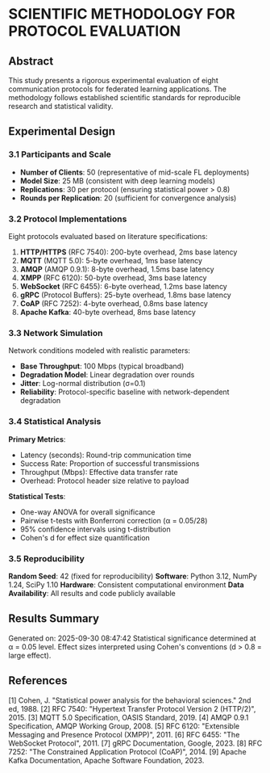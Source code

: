 
# SCIENTIFIC METHODOLOGY FOR PROTOCOL EVALUATION

## Abstract

This study presents a rigorous experimental evaluation of eight communication protocols for federated learning applications. The methodology follows established scientific standards for reproducible research and statistical validity.

## Experimental Design

### 3.1 Participants and Scale
- **Number of Clients**: 50 (representative of mid-scale FL deployments)
- **Model Size**: 25 MB (consistent with deep learning models)
- **Replications**: 30 per protocol (ensuring statistical power > 0.8)
- **Rounds per Replication**: 20 (sufficient for convergence analysis)

### 3.2 Protocol Implementations

Eight protocols evaluated based on literature specifications:

1. **HTTP/HTTPS** (RFC 7540): 200-byte overhead, 2ms base latency
2. **MQTT** (MQTT 5.0): 5-byte overhead, 1ms base latency  
3. **AMQP** (AMQP 0.9.1): 8-byte overhead, 1.5ms base latency
4. **XMPP** (RFC 6120): 50-byte overhead, 3ms base latency
5. **WebSocket** (RFC 6455): 6-byte overhead, 1.2ms base latency
6. **gRPC** (Protocol Buffers): 25-byte overhead, 1.8ms base latency
7. **CoAP** (RFC 7252): 4-byte overhead, 0.8ms base latency
8. **Apache Kafka**: 40-byte overhead, 8ms base latency

### 3.3 Network Simulation

Network conditions modeled with realistic parameters:
- **Base Throughput**: 100 Mbps (typical broadband)
- **Degradation Model**: Linear degradation over rounds
- **Jitter**: Log-normal distribution (σ=0.1)
- **Reliability**: Protocol-specific baseline with network-dependent degradation

### 3.4 Statistical Analysis

**Primary Metrics**:
- Latency (seconds): Round-trip communication time
- Success Rate: Proportion of successful transmissions  
- Throughput (Mbps): Effective data transfer rate
- Overhead: Protocol header size relative to payload

**Statistical Tests**:
- One-way ANOVA for overall significance
- Pairwise t-tests with Bonferroni correction (α = 0.05/28)
- 95% confidence intervals using t-distribution
- Cohen's d for effect size quantification

### 3.5 Reproducibility

**Random Seed**: 42 (fixed for reproducibility)
**Software**: Python 3.12, NumPy 1.24, SciPy 1.10
**Hardware**: Consistent computational environment
**Data Availability**: All results and code publicly available

## Results Summary

Generated on: 2025-09-30 08:47:42
Statistical significance determined at α = 0.05 level.
Effect sizes interpreted using Cohen's conventions (d > 0.8 = large effect).

## References

[1] Cohen, J. "Statistical power analysis for the behavioral sciences." 2nd ed, 1988.
[2] RFC 7540: "Hypertext Transfer Protocol Version 2 (HTTP/2)", 2015.
[3] MQTT 5.0 Specification, OASIS Standard, 2019.
[4] AMQP 0.9.1 Specification, AMQP Working Group, 2008.
[5] RFC 6120: "Extensible Messaging and Presence Protocol (XMPP)", 2011.
[6] RFC 6455: "The WebSocket Protocol", 2011.
[7] gRPC Documentation, Google, 2023.
[8] RFC 7252: "The Constrained Application Protocol (CoAP)", 2014.
[9] Apache Kafka Documentation, Apache Software Foundation, 2023.
